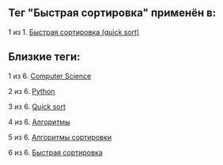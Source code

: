 ## Тег "Быстрая сортировка" применён в:

1 из 1. [Быстрая сортировка (quick sort)](../Computer%20science/Сортировки/Быстрая%20сортировка.md)

## Близкие теги:

1 из 6. [Computer Science](./computer%20science.md)

2 из 6. [Python](./python.md)

3 из 6. [Quick sort](./quick%20sort.md)

4 из 6. [Алгоритмы](./алгоритмы.md)

5 из 6. [Алгоритмы сортировки](./алгоритмы%20сортировки.md)

6 из 6. [Быстрая сортировка](./быстрая%20сортировка.md)

